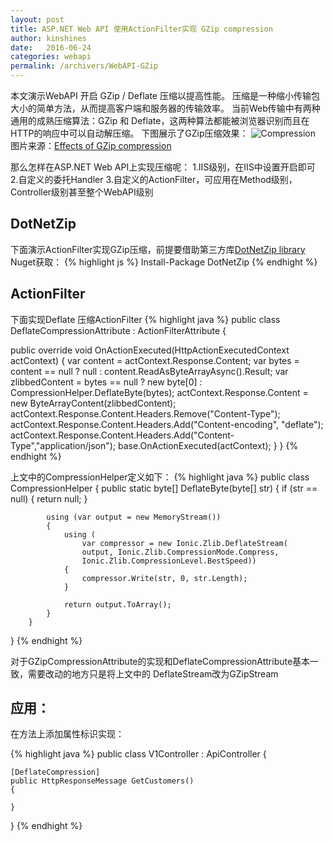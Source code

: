 ```yaml
---
layout: post
title: ASP.NET Web API 使用ActionFilter实现 GZip compression 
author: kinshines
date:   2016-06-24
categories: webapi
permalink: /archivers/WebAPI-GZip
---
```


本文演示WebAPI 开启 GZip / Deflate 压缩以提高性能。
压缩是一种缩小传输包大小的简单方法，从而提高客户端和服务器的传输效率。
当前Web传输中有两种通用的成熟压缩算法：GZip 和 Deflate，这两种算法都能被浏览器识别而且在HTTP的响应中可以自动解压缩。
下图展示了GZip压缩效果：
![Compression](http://blog.developers.ba/wp-content/uploads/2014/06/compression.png "Compression")
图片来源：<a href="http://www.sendung.de/2007-04-09/web-services-output-formats-and-gzip-compression/">Effects of GZip compression</a>

那么怎样在ASP.NET Web API上实现压缩呢：
1.IIS级别，在IIS中设置开启即可
2.自定义的委托Handler
3.自定义的ActionFilter，可应用在Method级别，Controller级别甚至整个WebAPI级别

## DotNetZip
下面演示ActionFilter实现GZip压缩，前提要借助第三方库<a href="http://dotnetzip.codeplex.com/">DotNetZip library</a>
Nuget获取：
{% highlight js %}
Install-Package DotNetZip
{% endhight %}

## ActionFilter
下面实现Deflate 压缩ActionFilter
{% highlight java %}
public class DeflateCompressionAttribute : ActionFilterAttribute
{
 
   public override void OnActionExecuted(HttpActionExecutedContext actContext)
   {
       var content = actContext.Response.Content;
       var bytes = content == null ? null : content.ReadAsByteArrayAsync().Result;
       var zlibbedContent = bytes == null ? new byte[0] : 
       CompressionHelper.DeflateByte(bytes);
       actContext.Response.Content = new ByteArrayContent(zlibbedContent);
       actContext.Response.Content.Headers.Remove("Content-Type");
       actContext.Response.Content.Headers.Add("Content-encoding", "deflate");
       actContext.Response.Content.Headers.Add("Content-Type","application/json");
       base.OnActionExecuted(actContext);
     }
 }
{% endhight %}

上文中的CompressionHelper定义如下：
{% highlight java %}
public class CompressionHelper
{ 
        public static byte[] DeflateByte(byte[] str)
        {
            if (str == null)
            {
                return null;
            }
 
            using (var output = new MemoryStream())
            {
                using (
                    var compressor = new Ionic.Zlib.DeflateStream(
                    output, Ionic.Zlib.CompressionMode.Compress, 
                    Ionic.Zlib.CompressionLevel.BestSpeed))
                {
                    compressor.Write(str, 0, str.Length);
                }
 
                return output.ToArray();
            }
        }
}
{% endhight %}

对于GZipCompressionAttribute的实现和DeflateCompressionAttribute基本一致，需要改动的地方只是将上文中的
DeflateStream改为GZipStream

## 应用：
在方法上添加属性标识实现：

{% highlight java %}
public class V1Controller : ApiController
{
   
    [DeflateCompression]
    public HttpResponseMessage GetCustomers()
    {
 
    }
 
}
{% endhight %}